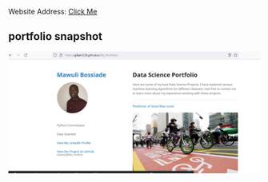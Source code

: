 Website Address: [Click Me](https://gilbert228.github.io/Portfolio/)

## portfolio snapshot

<img src="https://github.com/Gilbert228/Portfolio/blob/master/images/portfolio_snap.PNG"></a>
